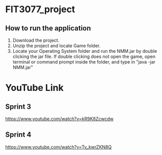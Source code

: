 # FIT3077_project
## How to run the application
1. Download the project.
2. Unzip the project and locate Game folder.
3. Locate your Operating System folder and run the NMM.jar by double clicking the jar file. If double clicking does not open the game, open terminal or command prompt inside the folder, and type in "java -jar NMM.jar"

# YouTube Link
## Sprint 3
https://www.youtube.com/watch?v=kR9K8Zcwcdw

## Sprint 4
https://www.youtube.com/watch?v=Tv_kwrZKN8Q
